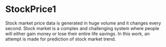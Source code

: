 # StockPrice1
Stock market price data is generated in huge volume and it changes every second. Stock market is a complex and challenging system where people will either gain money or lose their entire life savings. In this work, an attempt is made for prediction of stock market trend. 
